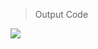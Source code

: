 <blockquote> Output Code </blockquote>

<p>
<img src="https://github.com/Auful01/PBO/blob/master/Jobsheet1/percobaan/img/percobaan.png">
</p>
